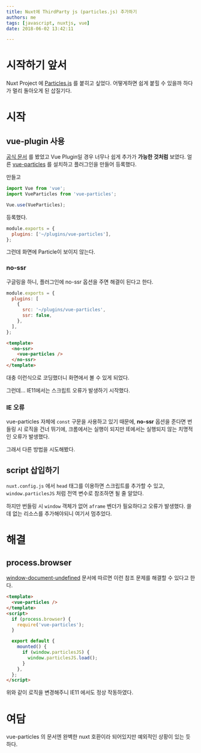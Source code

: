 ```yaml
---
title: Nuxt에 ThirdParty js (particles.js) 추가하기
authors: me
tags: [javascript, nuxtjs, vue]
date: 2018-06-02 13:42:11

---
```


# 시작하기 앞서

Nuxt Project 에 [Particles.js](https://vincentgarreau.com/particles.js/) 를 붙히고 싶었다.
어떻게하면 쉽게 붙힐 수 있을까 하다가 멀리 돌아오게 된 삽질기다.

# 시작

## vue-plugin 사용

[공식 문서](https://nuxtjs.org/guide/plugins/) 를 봤었고 Vue Plugin일 경우 너무나 쉽게 추가가 **가능한 것처럼** 보였다.
얼른 [vue-particles](https://github.com/creotip/vue-particles) 를 설치하고 플러그인을 만들어 등록했다.

만들고

```js title="vue-particles.js"
import Vue from 'vue';
import VueParticles from 'vue-particles';

Vue.use(VueParticles);
```

등록했다.

```js title="nuxt.config.js"
module.exports = {
  plugins: ['~/plugins/vue-particles'],
};
```

그런데 화면에 Particle이 보이지 않는다.

### no-ssr

구글링을 하니, 플러그인에 no-ssr 옵션을 주면 해결이 된다고 한다.

```js title="nuxt.config.js"
module.exports = {
  plugins: [
    {
      src: '~/plugins/vue-particles',
      ssr: false,
    },
  ],
};
```

```html title="Particles.vue"
<template>
  <no-ssr>
    <vue-particles />
  </no-ssr>
</template>
```

대충 이런식으로 코딩했더니 화면에서 볼 수 있게 되었다.

그런데... IE11에서는 스크립트 오류가 발생하기 시작했다.

### IE 오류

vue-particles 자체에 `const` 구문을 사용하고 있기 때문에, **no-ssr** 옵션을 준다면 번들링 시 로직을 건너 뛰기에, 크롬에서는 실행이 되지만 IE에서는 실행되지 않는 치명적인 오류가 발생했다.

그래서 다른 방법을 시도해봤다.

## script 삽입하기

`nuxt.config.js` 에서 `head` 태그를 이용하면 스크립트를 추가할 수 있고,
`window.particlesJS` 처럼 전역 변수로 참조하면 될 줄 알았다.

하지만 번들링 시 `window` 객체가 없어 `aframe` 벤더가 필요하다고 오류가 발생했다.
쓸데 없는 리소스를 추가해야되니 여기서 멈추었다.

# 해결

## process.browser

[window-document-undefined](https://nuxtjs.org/faq/window-document-undefined/) 문서에 따르면 이런 참조 문제를 해결할 수 있다고 한다.

```html title="Particles.vue"
<template>
  <vue-particles />
</template>
<script>
  if (process.browser) {
    require('vue-particles');
  }

  export default {
    mounted() {
      if (window.particlesJS) {
        window.particlesJS.load();
      }
    },
  };
</script>
```

위와 같이 로직을 변경해주니 IE11 에서도 정상 작동하였다.

# 여담

vue-particles 의 문서엔 완벽한 nuxt 호환이라 되어있지만 예외적인 상황이 있는 듯 하다.

